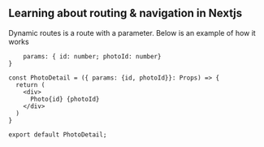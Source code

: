 ## Learning about routing & navigation in Nextjs

Dynamic routes is a route with a parameter. Below is an example of how it works 

```interface Props {
    params: { id: number; photoId: number}
}

const PhotoDetail = ({ params: {id, photoId}}: Props) => {
  return (
    <div>
      Photo{id} {photoId}
    </div>
  )
}

export default PhotoDetail;
```


